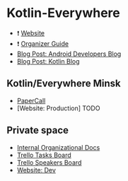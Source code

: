 # Kotlin-Everywhere

* ❗ [Website](https://events.withgoogle.com/kotlin-everywhere/)
* ❗ [Organizer Guide](https://docs.google.com/presentation/d/e/2PACX-1vRgpxfZ8nj2V3J_dfI9Z9_YW4vdP-neemsRlQHAVt0f8T614HAQIJQaoIKCMvVsafbg87uT-pppl-0Z/pub)
* [Blog Post: Android Developers Blog](https://android-developers.googleblog.com/2019/05/kotlin-is-everywhere-join-global-event.html)
* [Blog Post: Kotlin Blog](https://blog.jetbrains.com/kotlin/2019/05/kotlin-is-everywhere-join-the-global-event-series/)

## Kotlin/Everywhere Minsk

* [PaperCall](https://www.papercall.io/kotlin-minsk)
* [Website: Production] TODO

## Private space

* [Internal Organizational Docs](https://drive.google.com/drive/folders/18FQ_GCSLLDzKxgHPcIdIjcoGnQH0TFJu)
* [Trello Tasks Board](https://trello.com/b/pGEMwq5f/tasks)
* [Trello Speakers Board](https://trello.com/b/aKeHlDG5/speakers)
* [Website: Dev](http://kotlin-everywhere-minsk.tilda.ws/)
